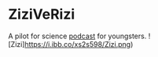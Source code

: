 # ZiziVeRizi
A pilot for science [podcast](https://ohaddan.github.io/ZiziVeRizi/) for youngsters.
![Zizi]https://i.ibb.co/xs2s598/Zizi.png)

